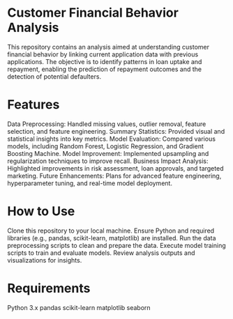 # Customer Financial Behavior Analysis
This repository contains an analysis aimed at understanding customer financial behavior by linking current application data with previous applications. The objective is to identify patterns in loan uptake and repayment, enabling the prediction of repayment outcomes and the detection of potential defaulters.

# Features
Data Preprocessing: Handled missing values, outlier removal, feature selection, and feature engineering. Summary Statistics: Provided visual and statistical insights into key metrics. Model Evaluation: Compared various models, including Random Forest, Logistic Regression, and Gradient Boosting Machine. Model Improvement: Implemented upsampling and regularization techniques to improve recall. Business Impact Analysis: Highlighted improvements in risk assessment, loan approvals, and targeted marketing. Future Enhancements: Plans for advanced feature engineering, hyperparameter tuning, and real-time model deployment.

# How to Use
Clone this repository to your local machine. Ensure Python and required libraries (e.g., pandas, scikit-learn, matplotlib) are installed. Run the data preprocessing scripts to clean and prepare the data. Execute model training scripts to train and evaluate models. Review analysis outputs and visualizations for insights.

# Requirements
Python 3.x pandas scikit-learn matplotlib seaborn

